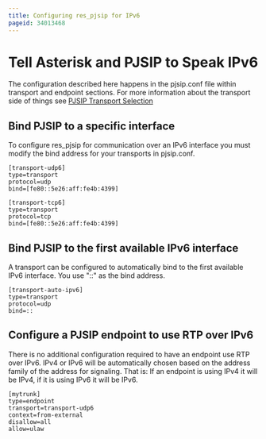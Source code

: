 ```yaml
---
title: Configuring res_pjsip for IPv6
pageid: 34013468
---
```


Tell Asterisk and PJSIP to Speak IPv6
=====================================

The configuration described here happens in the pjsip.conf file within transport and endpoint sections. For more information about the transport side of things see [PJSIP Transport Selection](/Configuration/Channel-Drivers/SIP/Configuring-res_pjsip/PJSIP-Transport-Selection)

Bind PJSIP to a specific interface
----------------------------------

To configure res_pjsip for communication over an IPv6 interface you must modify the bind address for your transports in pjsip.conf.

```
[transport-udp6]
type=transport
protocol=udp
bind=[fe80::5e26:aff:fe4b:4399]
 
[transport-tcp6]
type=transport
protocol=tcp
bind=[fe80::5e26:aff:fe4b:4399]

```

Bind PJSIP to the first available IPv6 interface
------------------------------------------------

A transport can be configured to automatically bind to the first available IPv6 interface. You use "::" as the bind address.

```
[transport-auto-ipv6]
type=transport
protocol=udp
bind=::

```

Configure a PJSIP endpoint to use RTP over IPv6
-----------------------------------------------

There is no additional configuration required to have an endpoint use RTP over IPv6. IPv4 or IPv6 will be automatically chosen based on the address family of the address for signaling. That is: If an endpoint is using IPv4 it will be IPv4, if it is using IPv6 it will be IPv6.

```
[mytrunk]
type=endpoint
transport=transport-udp6
context=from-external
disallow=all
allow=ulaw

```





